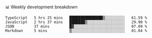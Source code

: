📊 Weekly development breakdown
<!--START_SECTION:waka-->
```text
TypeScript   5 hrs 25 mins   ███████████████▒░░░░░░░░░   61.59 % 
JavaScript   2 hrs 37 mins   ███████▒░░░░░░░░░░░░░░░░░   29.90 % 
JSON         37 mins         █▓░░░░░░░░░░░░░░░░░░░░░░░   07.09 % 
Markdown     5 mins          ▒░░░░░░░░░░░░░░░░░░░░░░░░   01.04 % 
```
<!--END_SECTION:waka-->
